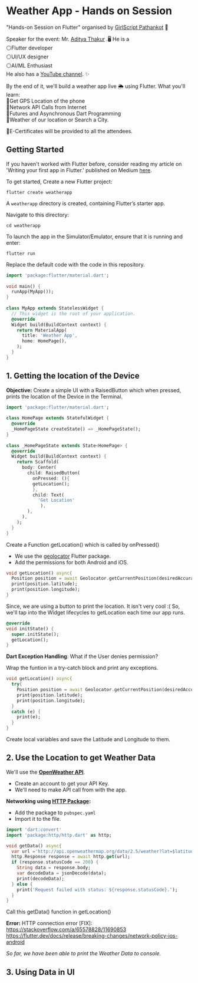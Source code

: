 # Weather App - Hands on Session
"Hands-on Session on Flutter" organised by [GirlScript Pathankot](https://www.linkedin.com/in/ACoAADD7RX0B1g8Jt_7VqXogTuLaAMnmFYBL1II)  📱  
  
Speaker for the event: Mr. [Aditya Thakur](https://www.linkedin.com/in/ACoAACNFGvgBncAPhbilcY5Y2MmUNr0X07NN1Ds) .🖥️ He is a  
⚪Flutter developer  
⚪UI/UX designer  
⚪AI/ML Enthusiast  
He also has a [YouTube channel](https://www.youtube.com/channel/UChCAJNpMwoEUYCsE_eSyU4w). ✨  

By the end of it, we'll build a weather app live 🌦️ using Flutter. 
What you'll learn:  
📌Get GPS Location of the phone  
📌Network API Calls from Internet  
📌Futures and Asynchronous Dart Programming  
📌Weather of our location or Search a City.  
  
🤩E-Certificates will be provided to all the attendees.

## Getting Started
If you haven't worked with Flutter before, consider reading my article on 'Writing your first app in Flutter.' published on Medium [here](https://adityathakurxd.medium.com/writing-your-first-app-in-flutter-8e5a1ec85b70).

To get started, Create a new Flutter project:

    flutter create weatherapp
A `weatherapp` directory is created, containing Flutter’s starter app.

Navigate to this directory:

    cd weatherapp
To launch the app in the Simulator/Emulator, ensure that it is running and enter:

    flutter run
Replace the default code with the code in this repository.
```dart
import 'package:flutter/material.dart';  
  
void main() {  
  runApp(MyApp());  
}  
  
class MyApp extends StatelessWidget {  
  // This widget is the root of your application.  
  @override  
  Widget build(BuildContext context) {  
    return MaterialApp(  
      title: 'Weather App',  
      home: HomePage(),  
    );  
  }  
}
```

## 1. Getting the location of the Device
**Objective:** Create a simple UI with a RaisedButton which when pressed, prints the location of the Device in the Terminal.

```dart
import 'package:flutter/material.dart';  
  
class HomePage extends StatefulWidget {  
  @override  
  _HomePageState createState() => _HomePageState();  
}  
  
class _HomePageState extends State<HomePage> {  
  @override  
  Widget build(BuildContext context) {  
    return Scaffold(  
      body: Center(  
        child: RaisedButton(  
          onPressed: (){
          getLocation();
          },  
          child: Text(  
            'Get Location'  
             ),  
        ),  
      ),  
    );  
  }  
}
```
Create a Function getLocation() which is called by onPressed()

 - We use the [geolocator](https://pub.dev/packages/geolocator) Flutter package.  
 - Add the permissions for both Android and iOS.

```dart
void getLocation() async{  
  Position position = await Geolocator.getCurrentPosition(desiredAccuracy: LocationAccuracy.low);  
  print(position.latitude);  
  print(position.longitude);  
}
```
Since, we are using a button to print the location. It isn't very cool :(
So, we'll tap into the Widget lifecycles to getLocation each time our app runs.

```dart
@override  
void initState() {  
  super.initState();  
  getLocation();  
}
```
**Dart Exception Handling**: What if the User denies permission?

Wrap the funtion in a try-catch block and print any exceptions.
```dart
void getLocation() async{  
  try{  
    Position position = await Geolocator.getCurrentPosition(desiredAccuracy: LocationAccuracy.low);  
    print(position.latitude);  
    print(position.longitude);  
  }  
  catch (e) {  
    print(e);  
  }  
}
```
Create local variables and save the Latitude and Longitude to them.

## 2. Use the Location to get Weather Data

We'll use the [**OpenWeather API**](https://openweathermap.org/api). 

 - Create an account to get your API Key.
 - We'll need to make API call from with the app.

**Networking using [HTTP Package](https://pub.dev/packages/http):**

 - Add the package to `pubspec.yaml`
 - Import it to the file.
```dart
import 'dart:convert'
import 'package:http/http.dart' as http;

void getData() async{  
  var url ='http://api.openweathermap.org/data/2.5/weather?lat=$latitude&lon=$longitude&appid=$apiKey';  
  http.Response response = await http.get(url);  
  if (response.statusCode == 200) {  
    String data = response.body;  
    var decodeData = jsonDecode(data);  
    print(decodeData);  
  } else {  
    print('Request failed with status: ${response.statusCode}.');  
  }  
}
```
Call this getData() function in getLocation()

**Error:** 
HTTP connection error [FIX]: https://stackoverflow.com/a/65578828/11690853  
https://flutter.dev/docs/release/breaking-changes/network-policy-ios-android

*So far, we have been able to print the Weather Data to console.*

## 3. Using Data in UI
